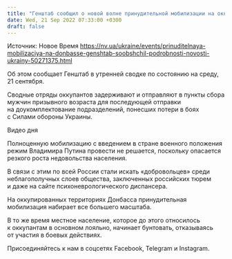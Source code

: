 ```yaml
---
title: "Генштаб сообщил о новой волне принудительной мобилизации на оккупированном Донбассе"
date: Wed, 21 Sep 2022 07:33:00 +0300
draft: false
---
```

Источник: Новое Время https://nv.ua/ukraine/events/prinuditelnaya-mobilizaciya-na-donbasse-genshtab-soobshchil-podrobnosti-novosti-ukrainy-50271375.html


Об этом сообщает Генштаб в утренней сводке по состоянию на среду, 21 сентября.

Сводные отряды оккупантов задерживают и отправляют в пункты сбора мужчин призывного возраста для последующей отправки на доукомплектование подразделений, понесших потери в боях с Силами обороны Украины.

 Видео дня   

Полноценную мобилизацию с введением в стране военного положения режим Владимира Путина провести не решается, поскольку опасается резкого роста недовольства населения.

В связи с этим по всей России стали искать «добровольцев» среди неблагополучных слоев общества, заключенных российских тюрем и даже на сайте психоневрологического диспансера.

На оккупированных территориях Донбасса принудительная мобилизация набирает все большего масштаба.

В то же время местное население, которое до этого относилось к оккупантам в основном лояльно, начинает бунтовать, отказываясь от участия в боевых действиях.

Присоединяйтесь к нам в соцсетях Facebook, Telegram и Instagram.
